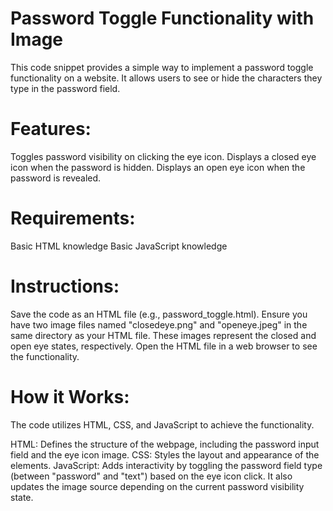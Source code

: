 # Password Toggle Functionality with Image

This code snippet provides a simple way to implement a password toggle functionality on a website. It allows users to see or hide the characters they type in the password field.

# Features:

Toggles password visibility on clicking the eye icon.
Displays a closed eye icon when the password is hidden.
Displays an open eye icon when the password is revealed.

# Requirements:

Basic HTML knowledge
Basic JavaScript knowledge

# Instructions:

Save the code as an HTML file (e.g., password_toggle.html).
Ensure you have two image files named "closedeye.png" and "openeye.jpeg" in the same directory as your HTML file. These images represent the closed and open eye states, respectively.
Open the HTML file in a web browser to see the functionality.

# How it Works:

The code utilizes HTML, CSS, and JavaScript to achieve the functionality.

HTML: Defines the structure of the webpage, including the password input field and the eye icon image.
CSS: Styles the layout and appearance of the elements.
JavaScript: Adds interactivity by toggling the password field type (between "password" and "text") based on the eye icon click. It also updates the image source depending on the current password visibility state.
